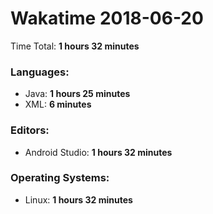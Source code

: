 # Wakatime 2018-06-20

Time Total: **1 hours 32 minutes**

### Languages:
- Java: **1 hours 25 minutes** 
- XML: **6 minutes** 

### Editors:
- Android Studio: **1 hours 32 minutes** 

### Operating Systems:
- Linux: **1 hours 32 minutes** 

